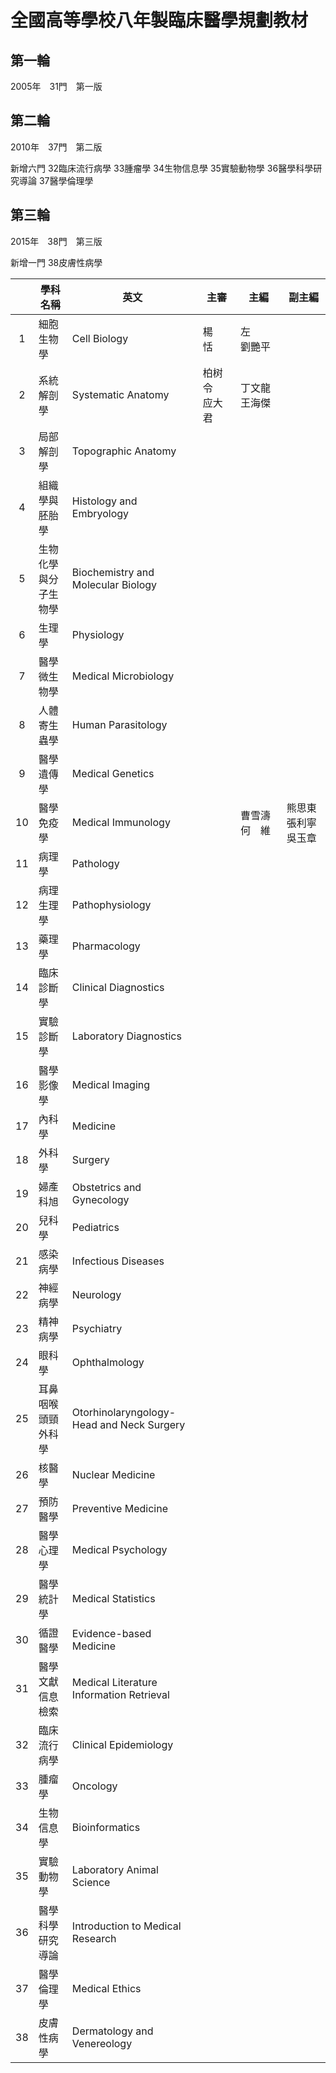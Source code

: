 # 全國高等學校八年製臨床醫學規劃教材

## 第一輪 

2005年　31門　第一版

## 第二輪 

2010年　37門　第二版

新增六門
32臨床流行病學
33腫瘤學
34生物信息學
35實驗動物學
36醫學科學研究導論
37醫學倫理學

## 第三輪 

2015年　38門　第三版

新增一門
38皮膚性病學

|      | 學科名稱             | 英文                                      | 主審           | 主編           | 副主編                 |
| :--: | -------------------- | ----------------------------------------- | -------------- | -------------- | ---------------------- |
|  1   | 細胞生物學           | Cell Biology                              | 楊　恬         | 左　　劉艷平   |                        |
|  2   | 系統解剖學           | Systematic Anatomy                        | 柏树令　应大君 | 丁文龍　王海傑 |                        |
|  3   | 局部解剖學           | Topographic Anatomy                       |                |                |                        |
|  4   | 組織學與胚胎學       | Histology and Embryology                  |                |                |                        |
|  5   | 生物化學與分子生物學 | Biochemistry and Molecular Biology        |                |                |                        |
|  6   | 生理學               | Physiology                                |                |                |                        |
|  7   | 醫學微生物學         | Medical Microbiology                      |                |                |                        |
|  8   | 人體寄生蟲學         | Human Parasitology                        |                |                |                        |
|  9   | 醫學遺傳學           | Medical Genetics                          |                |                |                        |
|  10  | 醫學免疫學           | Medical Immunology                        |                | 曹雪濤　何　維 | 熊思東　張利寧　吳玉章 |
|  11  | 病理學               | Pathology                                 |                |                |                        |
|  12  | 病理生理學           | Pathophysiology                           |                |                |                        |
|  13  | 藥理學               | Pharmacology                              |                |                |                        |
|  14  | 臨床診斷學           | Clinical Diagnostics                      |                |                |                        |
|  15  | 實驗診斷學           | Laboratory Diagnostics                    |                |                |                        |
|  16  | 醫學影像學           | Medical Imaging                           |                |                |                        |
|  17  | 內科學               | Medicine                                  |                |                |                        |
|  18  | 外科學               | Surgery                                   |                |                |                        |
|  19  | 婦產科旭             | Obstetrics and Gynecology                 |                |                |                        |
|  20  | 兒科學               | Pediatrics                                |                |                |                        |
|  21  | 感染病學             | Infectious Diseases                       |                |                |                        |
|  22  | 神經病學             | Neurology                                 |                |                |                        |
|  23  | 精神病學             | Psychiatry                                |                |                |                        |
|  24  | 眼科學               | Ophthalmology                             |                |                |                        |
|  25  | 耳鼻咽喉頭頸外科學   | Otorhinolaryngology-Head and Neck Surgery |                |                |                        |
|  26  | 核醫學               | Nuclear Medicine                          |                |                |                        |
|  27  | 預防醫學             | Preventive Medicine                       |                |                |                        |
|  28  | 醫學心理學           | Medical Psychology                        |                |                |                        |
|  29  | 醫學統計學           | Medical Statistics                        |                |                |                        |
|  30  | 循證醫學             | Evidence-based Medicine                   |                |                |                        |
|  31  | 醫學文獻信息檢索     | Medical Literature Information Retrieval  |                |                |                        |
|  32  | 臨床流行病學         | Clinical Epidemiology                     |                |                |                        |
|  33  | 腫瘤學               | Oncology                                  |                |                |                        |
|  34  | 生物信息學           | Bioinformatics                            |                |                |                        |
|  35  | 實驗動物學           | Laboratory Animal Science                 |                |                |                        |
|  36  | 醫學科學研究導論     | Introduction to Medical Research          |                |                |                        |
|  37  | 醫學倫理學           | Medical Ethics                            |                |                |                        |
|  38  | 皮膚性病學           | Dermatology and Venereology               |                |                |                        |

